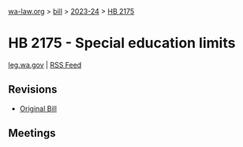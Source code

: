 [wa-law.org](/) > [bill](/bill/) > [2023-24](/bill/2023-24/) > [HB 2175](/bill/2023-24/hb/2175/)

# HB 2175 - Special education limits
[leg.wa.gov](https://app.leg.wa.gov/billsummary?BillNumber=2175&Year=2023&Initiative=false) | [RSS Feed](./rss.xml)

## Revisions
* [Original Bill](1/)

## Meetings